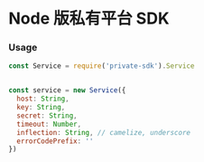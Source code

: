 # Node 版私有平台 SDK


### Usage

```javascript
const Service = require('private-sdk').Service


const service = new Service({
  host: String,
  key: String,
  secret: String,
  timeout: Number,
  inflection: String, // camelize, underscore
  errorCodePrefix: ''
})
```
